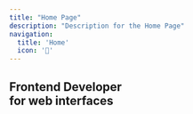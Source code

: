 ```yaml
---
title: "Home Page"
description: "Description for the Home Page"
navigation:
  title: 'Home'
  icon: '🏡'
---
```



<!-- # Alessandro <br><span>Lo Verde</span> -->
<!-- ![a title](/img/alessandroLoVerde.svg) -->
<AlessandroLoVerdeLogo></AlessandroLoVerdeLogo>
## <span>Frontend</span> Developer<br>for web interfaces



